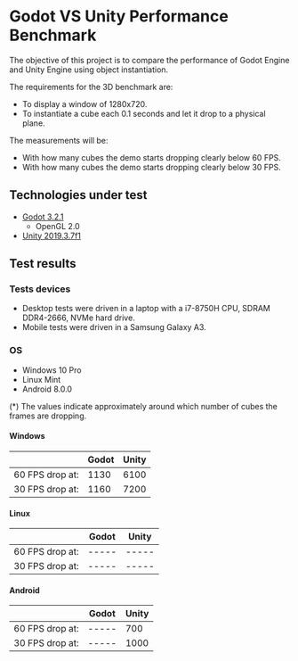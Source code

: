 # Godot VS Unity Performance Benchmark

The objective of this project is to compare the performance of Godot Engine and Unity Engine using object instantiation.

The requirements for the 3D benchmark are:

- To display a window of 1280x720.
- To instantiate a cube each 0.1 seconds and let it drop to a physical plane.

The measurements will be:

- With how many cubes the demo starts dropping clearly below 60 FPS.
- With how many cubes the demo starts dropping clearly below 30 FPS.

## Technologies under test

- [Godot 3.2.1](https://godotengine.org/)
  - OpenGL 2.0
- [Unity 2019.3.7f1](https://unity.com/)

## Test results

### Tests devices

- Desktop tests were driven in a laptop with a i7-8750H CPU, SDRAM DDR4-2666, NVMe hard drive.
- Mobile tests were driven in a Samsung Galaxy A3.

### OS

- Windows 10 Pro
- Linux Mint
- Android 8.0.0

(*) The values indicate approximately around which number of cubes the frames are dropping.

#### Windows

|                 | Godot | Unity |
| --------------- | ----- | ----- |
| 60 FPS drop at: | 1130  | 6100  |
| 30 FPS drop at: | 1160  | 7200  |

#### Linux

|                 | Godot | Unity |
| --------------- | ----- | ----- |
| 60 FPS drop at: | ----- | ----- |
| 30 FPS drop at: | ----- | ----- |

#### Android

|                 | Godot | Unity |
| --------------- | ----- | ----- |
| 60 FPS drop at: | ----- | 700   |
| 30 FPS drop at: | ----- | 1000  |
